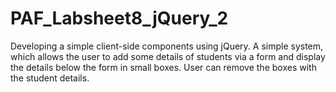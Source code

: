 # PAF_Labsheet8_jQuery_2
Developing a simple client-side components using jQuery. A simple system, which allows the user to add some details of students via a form and display the details below the form in small boxes. User can remove the boxes with the student details.
